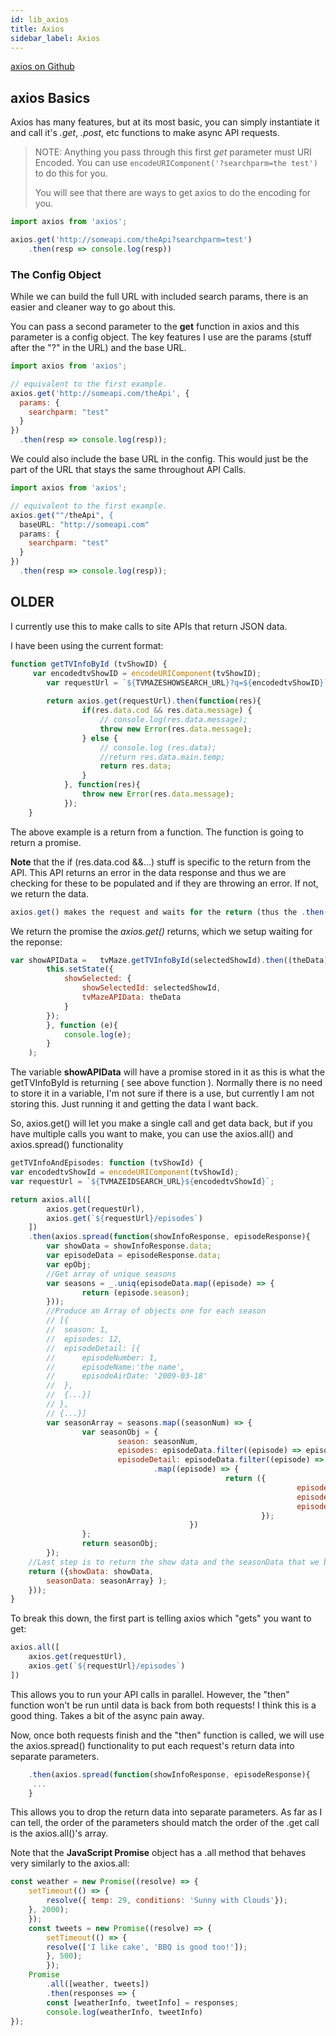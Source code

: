 ```yaml
---
id: lib_axios
title: Axios
sidebar_label: Axios
---
```


[axios on Github](https://github.com/mzabriskie/axios) 

## axios Basics

Axios has many features, but at its most basic, you can simply instantiate it and call it's *.get*, *.post*, etc functions to make async API requests.

> NOTE: Anything you pass through this first *get* parameter must URI Encoded.  You can use `encodeURIComponent('?searchparm=the test')` to do this for you.
>
> You will see that there are ways to get axios to do the encoding for you.

```javascript
import axios from 'axios';

axios.get('http://someapi.com/theApi?searchparm=test')
	.then(resp => console.log(resp))
```

### The Config Object

While we can build the full URL with included search params, there is an easier and cleaner way to go about  this.  

You can pass a second parameter to the **get** function in axios and this parameter is a config object.  The key features I use are the params (stuff after the "?" in the URL) and the base URL.

```javascript
import axios from 'axios';

// equivalent to the first example.
axios.get('http://someapi.com/theApi', {
  params: {
    searchparm: "test"
  }
})
  .then(resp => console.log(resp));
```

We could also include the base URL in the config.  This would just be the part of the URL that stays the same throughout API Calls.

```javascript
import axios from 'axios';

// equivalent to the first example.
axios.get(""/theApi", {
  baseURL: "http://someapi.com"
  params: {
    searchparm: "test"
  }
})
  .then(resp => console.log(resp));
```





## OLDER



I currently use this to make calls to site APIs that return JSON data.

I have been using the current format:

```javascript	
function getTVInfoById (tvShowID) {
	 var encodedtvShowID = encodeURIComponent(tvShowID);
	    var requestUrl = `${TVMAZESHOWSEARCH_URL}?q=${encodedtvShowID}`;
	
	    return axios.get(requestUrl).then(function(res){
	            if(res.data.cod && res.data.message) {
	                // console.log(res.data.message);
	                throw new Error(res.data.message);
	            } else {
	                // console.log (res.data);
	                //return res.data.main.temp;
	                return res.data;
	            }
	        }, function(res){
	            throw new Error(res.data.message);
	        });
	}
```

The above example is a return from a function. The function is going to return a promise.

**Note** that the if (res.data.cod &&...) stuff is specific to the return from the API. This API returns an error in the data response and thus we are checking for these to be populated and if they are throwing an error. If not, we return the data.

```javascript
axios.get() makes the request and waits for the return (thus the .then()...).
```

We return the promise the *axios.get()* returns, which we setup waiting for the reponse:

```javascript	
var showAPIData =   tvMaze.getTVInfoById(selectedShowId).then((theData) => {
		this.setState({
			showSelected: {
				showSelectedId: selectedShowId,
				tvMazeAPIData: theData
			}
		});
		}, function (e){
			console.log(e);
		}
	);
```

The variable **showAPIData** will have a promise stored in it as this is what the getTVInfoById is returning ( see above function ). Normally there is no need to store it in a variable, I'm not sure if there is a use, but currently I am not storing this. Just running it and getting the data I want back.

So, axios.get() will let you make a single call and get data back, but if you have multiple calls you want to make, you can use the axios.all() and axios.spread() functionality

```javascript
getTVInfoAndEpisodes: function (tvShowId) {
var encodedtvShowId = encodeURIComponent(tvShowId);
var requestUrl = `${TVMAZEIDSEARCH_URL}${encodedtvShowId}`;

return axios.all([
		axios.get(requestUrl),
		axios.get(`${requestUrl}/episodes`)
	])
	.then(axios.spread(function(showInfoResponse, episodeResponse){
		var showData = showInfoResponse.data;
		var episodeData = episodeResponse.data;
		var epObj;
		//Get array of unique seasons
		var seasons = _.uniq(episodeData.map((episode) => {
				return (episode.season);
		}));
		//Produce an Array of objects one for each season
		// [{
		//  season: 1,
		//  episodes: 12,
		//  episodeDetail: [{
		//      episodeNumber: 1,
		//      episodeName:'the name',
		//      episodeAirDate: '2009-03-18'
		//  },
		//  {...}]
		// },
		// {...}]
		var seasonArray = seasons.map((seasonNum) => {
				var seasonObj = {
						season: seasonNum,
						episodes: episodeData.filter((episode) => episode.season === seasonNum).length - 1,
						episodeDetail: episodeData.filter((episode) => episode.season === seasonNum)
								.map((episode) => {
												return ({
																episodeNumber: episode.number,
																episodeName: episode.name,
																episodeAirDate: episode.airdate
														});
										})
				};
				return seasonObj;
		});
	//Last step is to return the show data and the seasonData that we build above.
	return ({showData: showData,
		seasonData: seasonArray} );
	}));
}
```

To break this down, the first part is telling axios which "gets" you want to get:

```javascript
axios.all([
	axios.get(requestUrl),
	axios.get(`${requestUrl}/episodes`)
])
```

This allows you to run your API calls in parallel. However, the "then" function won't be run until data is back from both requests! I think this is a good thing. Takes a bit of the async pain away.

Now, once both requests finish and the "then" function is called, we will use the axios.spread() functionality to put each request's return data into separate parameters.

```javascript
	.then(axios.spread(function(showInfoResponse, episodeResponse){
	 ...
	}
```

This allows you to drop the return data into separate parameters. As far as I can tell, the order of the parameters should match the order of the .get call is the axios.all()'s array.

Note that the **JavaScript Promise** object has a .all method that behaves very similarly to the axios.all:

```javascript
const weather = new Promise((resolve) => {
	setTimeout(() => {
		resolve({ temp: 29, conditions: 'Sunny with Clouds'});
	}, 2000);
	});
	const tweets = new Promise((resolve) => {
		setTimeout(() => {
		resolve(['I like cake', 'BBQ is good too!']);
		}, 500);
		});
	Promise
		.all([weather, tweets])
		.then(responses => {
		const [weatherInfo, tweetInfo] = responses;
		console.log(weatherInfo, tweetInfo)
});
```
